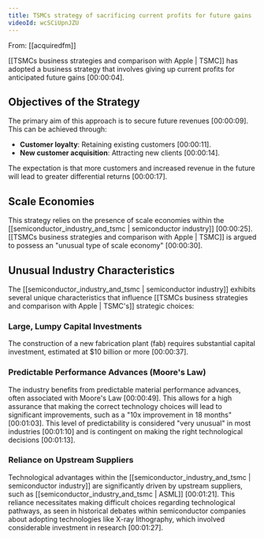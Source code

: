 ```yaml
---
title: TSMCs strategy of sacrificing current profits for future gains
videoId: wcSCiUpnJZU
---
```


From: [[acquiredfm]] <br/> 

[[TSMCs business strategies and comparison with Apple | TSMC]] has adopted a business strategy that involves giving up current profits for anticipated future gains <a class="yt-timestamp" data-t="00:00:04">[00:00:04]</a>.

## Objectives of the Strategy
The primary aim of this approach is to secure future revenues <a class="yt-timestamp" data-t="00:00:09">[00:00:09]</a>. This can be achieved through:
*   **Customer loyalty**: Retaining existing customers <a class="yt-timestamp" data-t="00:00:11">[00:00:11]</a>.
*   **New customer acquisition**: Attracting new clients <a class="yt-timestamp" data-t="00:00:14">[00:00:14]</a>.

The expectation is that more customers and increased revenue in the future will lead to greater differential returns <a class="yt-timestamp" data-t="00:00:17">[00:00:17]</a>.

## Scale Economies
This strategy relies on the presence of scale economies within the [[semiconductor_industry_and_tsmc | semiconductor industry]] <a class="yt-timestamp" data-t="00:00:25">[00:00:25]</a>. [[TSMCs business strategies and comparison with Apple | TSMC]] is argued to possess an "unusual type of scale economy" <a class="yt-timestamp" data-t="00:00:30">[00:00:30]</a>.

## Unusual Industry Characteristics
The [[semiconductor_industry_and_tsmc | semiconductor industry]] exhibits several unique characteristics that influence [[TSMCs business strategies and comparison with Apple | TSMC's]] strategic choices:

### Large, Lumpy Capital Investments
The construction of a new fabrication plant (fab) requires substantial capital investment, estimated at $10 billion or more <a class="yt-timestamp" data-t="00:00:37">[00:00:37]</a>.

### Predictable Performance Advances (Moore's Law)
The industry benefits from predictable material performance advances, often associated with Moore's Law <a class="yt-timestamp" data-t="00:00:49">[00:00:49]</a>. This allows for a high assurance that making the correct technology choices will lead to significant improvements, such as a "10x improvement in 18 months" <a class="yt-timestamp" data-t="00:01:03">[00:01:03]</a>. This level of predictability is considered "very unusual" in most industries <a class="yt-timestamp" data-t="00:01:10">[00:01:10]</a> and is contingent on making the right technological decisions <a class="yt-timestamp" data-t="00:01:13">[00:01:13]</a>.

### Reliance on Upstream Suppliers
Technological advantages within the [[semiconductor_industry_and_tsmc | semiconductor industry]] are significantly driven by upstream suppliers, such as [[semiconductor_industry_and_tsmc | ASML]] <a class="yt-timestamp" data-t="00:01:21">[00:01:21]</a>. This reliance necessitates making difficult choices regarding technological pathways, as seen in historical debates within semiconductor companies about adopting technologies like X-ray lithography, which involved considerable investment in research <a class="yt-timestamp" data-t="00:01:27">[00:01:27]</a>.